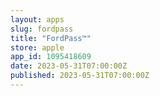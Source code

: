 ```yaml
---
layout: apps
slug: fordpass
title: "FordPass™"
store: apple
app_id: 1095418609
date: 2023-05-31T07:00:00Z
published: 2023-05-31T07:00:00Z
---
```

